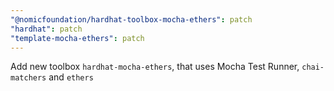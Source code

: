 ```yaml
---
"@nomicfoundation/hardhat-toolbox-mocha-ethers": patch
"hardhat": patch
"template-mocha-ethers": patch
---
```


Add new toolbox `hardhat-mocha-ethers`, that uses Mocha Test Runner, `chai-matchers` and `ethers`
